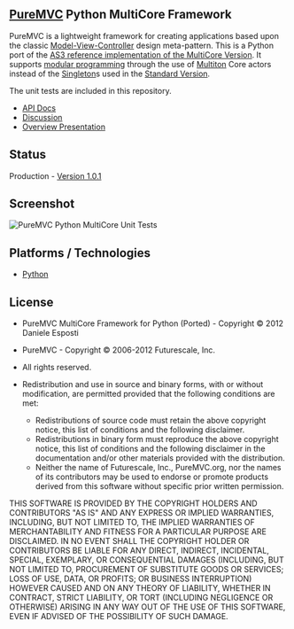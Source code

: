 ## [PureMVC](http://puremvc.github.com/) Python MultiCore Framework
PureMVC is a lightweight framework for creating applications based upon the classic [Model-View-Controller](http://en.wikipedia.org/wiki/Model-view-controller) design meta-pattern. This is a Python port of the [AS3 reference implementation of the MultiCore Version](https://github.com/PureMVC/puremvc-as3-multicore-framework/wiki). It supports [modular programming](http://en.wikipedia.org/wiki/Modular_programming) through the use of [Multiton](http://en.wikipedia.org/wiki/Multiton) Core actors instead of the [Singleton](http://en.wikipedia.org/wiki/Singleton_pattern)s used in the [Standard Version](https://github.com/PureMVC/puremvc-python-standard-framework/wiki).

The unit tests are included in this repository.

* [API Docs](http://puremvc.org/pages/docs/Python/legacy/multicore)
* [Discussion](http://forums.puremvc.org/index.php?topic=2057)
* [Overview Presentation](http://puremvc.tv/#P002/)

## Status
Production - [Version 1.0.1](https://github.com/PureMVC/puremvc-python-multicore-framework/blob/master/VERSION)

## Screenshot
![PureMVC Python MultiCore Unit Tests](http://puremvc.org/pages/images/screenshots/PureMVC-Shot-Python-MC-UnitTests.png)

## Platforms / Technologies
* [Python](http://en.wikipedia.org/wiki/Python_(programming_language))

## License
* PureMVC MultiCore Framework for Python (Ported) - Copyright © 2012 Daniele Esposti
* PureMVC - Copyright © 2006-2012 Futurescale, Inc.
* All rights reserved.

* Redistribution and use in source and binary forms, with or without modification, are permitted provided that the following conditions are met:

  * Redistributions of source code must retain the above copyright notice, this list of conditions and the following disclaimer.
  * Redistributions in binary form must reproduce the above copyright notice, this list of conditions and the following disclaimer in the documentation and/or other materials provided with the distribution.
  * Neither the name of Futurescale, Inc., PureMVC.org, nor the names of its contributors may be used to endorse or promote products derived from this software without specific prior written permission.

THIS SOFTWARE IS PROVIDED BY THE COPYRIGHT HOLDERS AND CONTRIBUTORS "AS IS" AND ANY EXPRESS OR IMPLIED WARRANTIES, INCLUDING, BUT NOT LIMITED TO, THE IMPLIED WARRANTIES OF MERCHANTABILITY AND FITNESS FOR A PARTICULAR PURPOSE ARE DISCLAIMED. IN NO EVENT SHALL THE COPYRIGHT HOLDER OR CONTRIBUTORS BE LIABLE FOR ANY DIRECT, INDIRECT, INCIDENTAL, SPECIAL, EXEMPLARY, OR CONSEQUENTIAL DAMAGES (INCLUDING, BUT NOT LIMITED TO, PROCUREMENT OF SUBSTITUTE GOODS OR SERVICES; LOSS OF USE, DATA, OR PROFITS; OR BUSINESS INTERRUPTION) HOWEVER CAUSED AND ON ANY THEORY OF LIABILITY, WHETHER IN CONTRACT, STRICT LIABILITY, OR TORT (INCLUDING NEGLIGENCE OR OTHERWISE) ARISING IN ANY WAY OUT OF THE USE OF THIS SOFTWARE, EVEN IF ADVISED OF THE POSSIBILITY OF SUCH DAMAGE.
